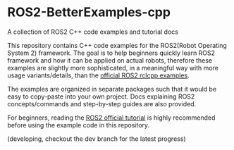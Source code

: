 # ROS2-BetterExamples-cpp
A collection of ROS2 C++ code examples and tutorial docs

This repository contains C++ code examples for the ROS2(Robot Operating System 2) framework. The goal is to help beginners quickly learn ROS2 framework and how it can be applied on actual robots, therefore these examples are slightly more sophisticated, in a meaningful way with more usage variants/details, than the [official ROS2 rclcpp examples](https://github.com/ros2/examples/tree/master/rclcpp).
    

The examples are organized in separate packages such that it would be easy to copy-paste into your own project. Docs explaining ROS2 concepts/commands and step-by-step guides are also provided. 

For beginners, reading the [ROS2 official tutorial](https://docs.ros.org/en/foxy/Tutorials.html) is highly recommended before using the example code in this repository.

(developing, checkout the dev branch for the latest progress)


